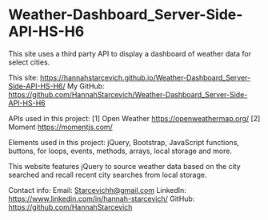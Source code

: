 # Weather-Dashboard_Server-Side-API-HS-H6
This site uses a third party API to display a dashboard of weather data for select cities.

This site: https://hannahstarcevich.github.io/Weather-Dashboard_Server-Side-API-HS-H6/
My GitHub: https://github.com/HannahStarcevich/Weather-Dashboard_Server-Side-API-HS-H6

APIs used in this project: 
[1] Open Weather https://openweathermap.org/
[2] Moment https://momentjs.com/

Elements used in this project: jQuery, Bootstrap, JavaScript functions, buttons, for loops, events, methods, arrays, local storage and more. 

This website features jQuery to source weather data based on the city searched and recall recent city searches from local storage. 

Contact info: Email: Starcevichh@gmail.com LinkedIn: https://www.linkedin.com/in/hannah-starcevich/ GitHub: https://github.com/HannahStarcevich
